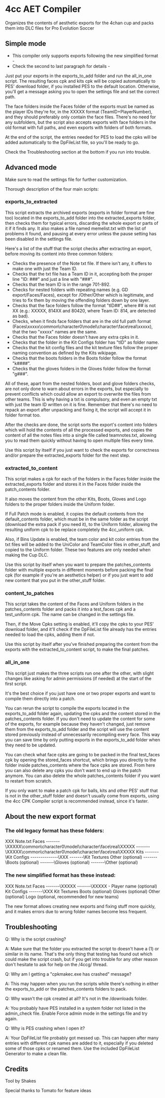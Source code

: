 # 4cc AET Compiler
Organizes the contents of aesthetic exports for the 4chan cup and packs them into DLC files for Pro Evolution Soccer

## Simple mode

- This compiler only supports exports following the new simplified format -
- Check the second to last paragraph for details -

Just put your exports in the exports_to_add folder and run the all_in_one
script. The resulting faces cpk and kits cpk will be copied automatically to
PES' download folder, if you installed PES to the default location. Otherwise,
you'll get a message asking you to open the settings file and set the correct
path.

The face folders inside the Faces folder of the exports must be named as the
player IDs they're for, in the XXXXX format (TeamID+PlayerNumber), and they
should preferably only contain the face files. There's no need for any
subfolders, but the script also accepts exports with face folders in the old
format with full paths, and even exports with folders of both formats.

At the end of the script, the entries needed for PES to load the cpks will be
added automatically to the DpFileList file, so you'll be ready to go.

Check the Troubleshooting section at the bottom if you run into trouble.


## Advanced mode

Make sure to read the settings file for further customization.

Thorough description of the four main scripts:

### exports_to_extracted

This script extracts the archived exports (exports in folder format are fine
too) located in the exports_to_add folder into the extracted_exports folder,
then checks them for typical errors, discarding the whole export or parts of it
if it finds any.
It also makes a file named memelist.txt with the list of problems it found,
and pausing at every error unless the pause setting has been disabled in the
settings file.

Here's a list of the stuff that the script checks after extracting an export,
before moving its content into three common folders:
- Checks the presence of the Note txt file. If there isn't any, it offers to
  make one with just the Team ID.
- Checks that the txt file has a Team ID in it, accepting both the proper line
  "ID: ###" and just a line with "###".
- Checks that the team ID is in the range 701-892.
- Checks for nested folders with repeating names (e.g. GD export/Faces/Faces),
  except for /Other/Other which is legitimate, and tries to fix them by moving
  the offending folders down by one layer.
- Checks that the face folders follow the format "tID##", where ## is not XX
  (e.g.: XXXXX, 814XX and 80420, where Team ID: 814, are detected as bad).
- Checks, when it finds face folders that are in the old full path format
  (Faces\xxxxx\common\character0\model\character\face\real\xxxxx), that the two
  "xxxxx" names are the same.
- Checks that the Faces folder doesn't have any extra cpks in it.
- Checks that the folder in the Kit Configs folder has "tID" as folder name.
- Checks that the kit config files and the kit texture files follow the proper
  naming convention as defined by the Kits wikipage.
- Checks that the boots folders in the Boots folder follow the format "k####".
- Checks that the gloves folders in the Gloves folder follow the format "g###".

All of these, apart from the nested folders, boot and glove folders checks, are
not only done to warn about errors in the exports, but especially to prevent
conflicts which could allow an export to overwrite the files from other teams.
This is why having a txt is compulsory, and even an empty txt with just the
team ID written on it is fine.
Remember that there's no need to repack an export after unpacking and fixing it,
the script will accept it in folder format too.

After the checks are done, the script sorts the export's content into folders
which will hold the contents of all the processed exports, and copies the content
of all the notes files into a single file called teamnotes.txt, allowing you to
read them quickly without having to open multiple files every time.

Use this script by itself if you just want to check the exports for correctness
and/or prepare the extracted_exports folder for the next step.


### extracted_to_content

This script makes a cpk for each  of the folders in the Faces folder inside
the extracted_exports folder and stores it in the Faces folder inside the
patch_contents folder.

It also moves the content from the other Kits, Boots, Gloves and Logo folders
to the proper folders inside the Uniform folder.

If Full Patch mode is enabled, it copies the default contents from the
default_contents folder, which must be in the same folder as the script
(download the extra pack if you need it), to the Uniform folder, allowing the
resulting uniform cpk to be replace completely the 4cc_uniform cpk.

Also, if Bins Update is enabled, the team color and kit color entries from the
txt files will be added to the UniColor and TeamColor files in other_stuff, and
copied to the Uniform folder.
These two features are only needed when making the Cup DLC.

Use this script by itself when you want to prepare the patches_contents folder
with multiple exports in different moments before packing the final cpk (for
example if you're an aesthetics helper) or if you just want to add new content
that you put in the other_stuff folder.


### content_to_patches

This script takes the content of the Faces and Uniform folders in the
patches_contents folder and packs it into a test_faces cpk and a test_uniform
cpk. The name can be changed in the settings file.

Then, if the Move Cpks setting is enabled, it'll copy the cpks to your PES'
download folder, and it'll check if the DpFileList file already has the entries
needed to load the cpks, adding them if not.

Use this script by itself after you've finished preparing the content from the
exports with the extracted_to_content script, to make the final patches.


### all_in_one

This script just makes the three scripts run one after the other, with slight
changes like asking for admin permissions (if needed) at the start of the first
script.

It's the best choice if you just have one or two proper exports and want to
compile them directly into a patch.

You can rerun the script to compile the exports located in the exports_to_add
folder again, updating the cpks and the content stored in the patches_contents
folder.
If you don't need to update the content for some of the exports, for example
because they haven't changed, just remove them from the exports_to_add folder
and the script will use the content stored previously instead of unnecessarily
recompiling every face. This way you can save time by only putting exports in
the exports_to_add folder when they need to be updated.

You can check what face cpks are going to be packed in the final test_faces cpk
by opening the stored_faces shortcut, which brings you directly to the folder
inside patches_contents where the face cpks are stored. From here you can also
delete any cpks you don't want to end up in the patch anymore.
You can also delete the whole patches_contents folder if you want to restart
from scratch.

If you only want to make a patch cpk for balls, kits and other PES' stuff that 
is not in the other_stuff folder and doesn't usually come from exports, using
the 4cc CPK Compiler script is recommended instead, since it's faster.


## About the new export format

### The old legacy format has these folders:
XXX Note.txt
Faces
-------\XXXXX\common\character0\model\character\face\real\XXXXX
-------\XXXXX\common\character0\model\character\face\real\XXXXX
Kits
-------\Kit Configs
--------------\XXX
-------\Kit Textures
Other (optional)
-------\Boots (optional)
-------\Gloves (optional)
-------\Other (optional)

### The new simplified format has these instead:
XXX Note.txt
Faces
-------\XXXXX 
-------\XXXXX - Player name (optional)
Kit Configs
-------\XXX
Kit Textures
Boots (optional)
Gloves (optional)
Other (optional)
Logo (optional, recommended for new teams)

The new format allows creating new exports and fixing stuff more quickly,
and it makes errors due to wrong folder names become less frequent.


## Troubleshooting

Q: Why is the script crashing?

A: Make sure that the folder you extracted the script to doesn't have a (1) or
similar in its name. That's the only thing that testing has found out which
could make the script crash, but if you get into trouble for any other reason
don't hesitate to ask for help on the /4ccg/ thread.

Q: Why am I getting a "cpkmakec.exe has crashed" message?

A: This may happen when you run the scripts while there's nothing in either the
exports_to_add or the patches_contents folders to pack.

Q: Why wasn't the cpk created at all? It's not in the /downloads folder.

A: You probably have PES installed in a system folder not listed in the
admin_check file. Enable Force admin mode in the settings file and try again.

Q: Why is PES crashing when I open it?

A: Your DpFileList file probably got messed up. This can happen after many
entries with different cpk names are added to it, especially if you deleted
some of those cpks or renamed them. Use the included DpFileList Generator to
make a clean file.


## Credits

Tool by Shakes

Special thanks to Tomato for feature ideas